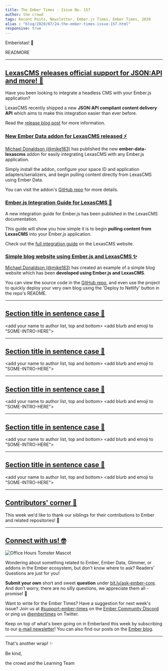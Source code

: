 ```yaml
---
title: The Ember Times - Issue No. 157
author: the crowd
tags: Recent Posts, Newsletter, Ember.js Times, Ember Times, 2020
alias : "blog/2020/07/24-the-ember-times-issue-157.html"
responsive: true
---
```


<SAYING-HELLO-IN-YOUR-FAVORITE-LANGUAGE> Emberistas! 🐹

<SOME-INTRO-HERE-TO-KEEP-THEM-SUBSCRIBERS-READING>

READMORE

---

## [LexasCMS releases official support for JSON:API and more! 🎉](https://www.lexascms.com/blog/introducing-the-jsonapi-content-delivery-api/)

Have you been looking to integrate a headless CMS with your Ember.js application?

LexasCMS recently shipped a new **JSON:API compliant content delivery API** which aims to make this integration easier than ever before.

Read the [release blog post](https://www.lexascms.com/blog/introducing-the-jsonapi-content-delivery-api/) for more information.

### [New Ember Data addon for LexasCMS released ⚡️](https://github.com/LexasCMS/ember-data-lexascms)

<!--alex ignore easy-->
[Michael Donaldson (@mike183)](https://www.github.com/mike183) has published the new **ember-data-lexascms** addon for easily integrating LexasCMS with any Ember.js application.

Simply install the addon, configure your space ID and application adapters/serializers, and begin pulling content directly from LexasCMS using Ember Data.

You can visit the addon's [GitHub repo](https://github.com/LexasCMS/ember-data-lexascms) for more details.

### [Ember.js Integration Guide for LexasCMS 📕](https://www.lexascms.com/docs/integrations/ember-js/)

A new integration guide for Ember.js has been published in the LexasCMS documentation.

This guide will show you how simple it is to begin **pulling content from LexasCMS** into your Ember.js application.

Check out the [full integration guide](https://www.lexascms.com/docs/integrations/ember-js/) on the LexasCMS website.

### [Simple blog website using Ember.js and LexasCMS ✨](https://github.com/LexasCMS/example-ember-blog)

[Michael Donaldson (@mike183)](https://www.github.com/mike183) has created an example of a simple blog website which has been **developed using Ember.js and LexasCMS**.

You can view the source code in the [GitHub repo](https://github.com/LexasCMS/example-ember-blog), and even use the project to quickly deploy your very own blog using the 'Deploy to Netlify' button in the repo's README.

---

## [Section title in sentence case 🐹](section-url)

<change section title emoji>
<consider adding some bold to your paragraph>
<please include link to external article/repo/etc in paragraph / body text, not just header title above>

<add your name to author list, top and bottom>
<add blurb and emoji to "SOME-INTRO-HERE">

---

## [Section title in sentence case 🐹](section-url)

<change section title emoji>
<consider adding some bold to your paragraph>
<please include link to external article/repo/etc in paragraph / body text, not just header title above>

<add your name to author list, top and bottom>
<add blurb and emoji to "SOME-INTRO-HERE">

---

## [Section title in sentence case 🐹](section-url)

<change section title emoji>
<consider adding some bold to your paragraph>
<please include link to external article/repo/etc in paragraph / body text, not just header title above>

<add your name to author list, top and bottom>
<add blurb and emoji to "SOME-INTRO-HERE">

---

## [Section title in sentence case 🐹](section-url)

<change section title emoji>
<consider adding some bold to your paragraph>
<please include link to external article/repo/etc in paragraph / body text, not just header title above>

<add your name to author list, top and bottom>
<add blurb and emoji to "SOME-INTRO-HERE">

---

## [Section title in sentence case 🐹](section-url)

<change section title emoji>
<consider adding some bold to your paragraph>
<please include link to external article/repo/etc in paragraph / body text, not just header title above>

<add your name to author list, top and bottom>
<add blurb and emoji to "SOME-INTRO-HERE">

---

## [Contributors' corner 👏](https://guides.emberjs.com/release/contributing/repositories/)

<p>This week we'd like to thank our siblings for their contributions to Ember and related repositories! 💖</p>

---

## [Connect with us! 🤓](https://docs.google.com/forms/d/e/1FAIpQLScqu7Lw_9cIkRtAiXKitgkAo4xX_pV1pdCfMJgIr6Py1V-9Og/viewform)

<div class="blog-row">
  <img class="float-right small transparent padded" alt="Office Hours Tomster Mascot" title="Readers' Questions" src="/images/tomsters/officehours.png" />

  <p>Wondering about something related to Ember, Ember Data, Glimmer, or addons in the Ember ecosystem, but don't know where to ask? Readers’ Questions are just for you!</p>

  <p><strong>Submit your own</strong> short and sweet <strong>question</strong> under <a href="https://bit.ly/ask-ember-core" target="rq">bit.ly/ask-ember-core</a>. And don’t worry, there are no silly questions, we appreciate them all - promise! 🤞</p>

  <p>Want to write for the Ember Times? Have a suggestion for next week's issue? Join us at <a href="https://discordapp.com/channels/480462759797063690/485450546887786506">#support-ember-times</a> on the <a href="https://discordapp.com/invite/zT3asNS">Ember Community Discord</a> or ping us <a href="https://twitter.com/embertimes">@embertimes</a> on Twitter.</p>

  <p>Keep on top of what's been going on in Emberland this week by subscribing to our <a href="https://the-emberjs-times.ongoodbits.com/">e-mail newsletter</a>! You can also find our posts on the <a href="https://emberjs.com/blog/tags/newsletter.html">Ember blog</a>.</p>
</div>

---

That's another wrap! ✨

Be kind,

the crowd and the Learning Team
